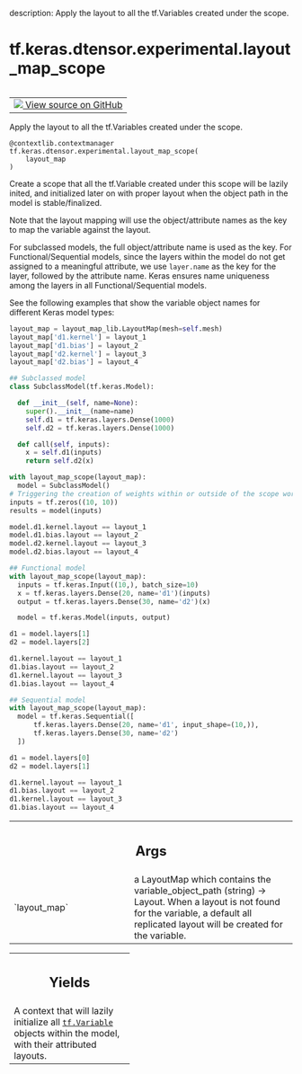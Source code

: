 description: Apply the layout to all the tf.Variables created under the scope.

<div itemscope itemtype="http://developers.google.com/ReferenceObject">
<meta itemprop="name" content="tf.keras.dtensor.experimental.layout_map_scope" />
<meta itemprop="path" content="Stable" />
</div>

# tf.keras.dtensor.experimental.layout_map_scope

<!-- Insert buttons and diff -->

<table class="tfo-notebook-buttons tfo-api nocontent" align="left">
<td>
  <a target="_blank" href="https://github.com/keras-team/keras/tree/v2.9.0/keras/dtensor/layout_map.py#L142-L242">
    <img src="https://www.tensorflow.org/images/GitHub-Mark-32px.png" />
    View source on GitHub
  </a>
</td>
</table>



Apply the layout to all the tf.Variables created under the scope.

<pre class="devsite-click-to-copy prettyprint lang-py tfo-signature-link">
<code>@contextlib.contextmanager</code>
<code>tf.keras.dtensor.experimental.layout_map_scope(
    layout_map
)
</code></pre>



<!-- Placeholder for "Used in" -->

Create a scope that all the tf.Variable created under this scope
will be lazily inited, and initialized later on with proper layout when the
object path in the model is stable/finalized.

Note that the layout mapping will use the object/attribute names as the key
to map the variable against the layout.

For subclassed models, the full object/attribute name is used as the key.
For Functional/Sequential models, since the layers within the model do not get
assigned to a meaningful attribute, we use `layer.name` as the key
for the layer, followed by the attribute name. Keras ensures
name uniqueness among the layers in all Functional/Sequential models.

See the following examples that show the variable object names
for different Keras model types:

```python
layout_map = layout_map_lib.LayoutMap(mesh=self.mesh)
layout_map['d1.kernel'] = layout_1
layout_map['d1.bias'] = layout_2
layout_map['d2.kernel'] = layout_3
layout_map['d2.bias'] = layout_4

## Subclassed model
class SubclassModel(tf.keras.Model):

  def __init__(self, name=None):
    super().__init__(name=name)
    self.d1 = tf.keras.layers.Dense(1000)
    self.d2 = tf.keras.layers.Dense(1000)

  def call(self, inputs):
    x = self.d1(inputs)
    return self.d2(x)

with layout_map_scope(layout_map):
  model = SubclassModel()
# Triggering the creation of weights within or outside of the scope works
inputs = tf.zeros((10, 10))
results = model(inputs)

model.d1.kernel.layout == layout_1
model.d1.bias.layout == layout_2
model.d2.kernel.layout == layout_3
model.d2.bias.layout == layout_4

## Functional model
with layout_map_scope(layout_map):
  inputs = tf.keras.Input((10,), batch_size=10)
  x = tf.keras.layers.Dense(20, name='d1')(inputs)
  output = tf.keras.layers.Dense(30, name='d2')(x)

  model = tf.keras.Model(inputs, output)

d1 = model.layers[1]
d2 = model.layers[2]

d1.kernel.layout == layout_1
d1.bias.layout == layout_2
d1.kernel.layout == layout_3
d1.bias.layout == layout_4

## Sequential model
with layout_map_scope(layout_map):
  model = tf.keras.Sequential([
      tf.keras.layers.Dense(20, name='d1', input_shape=(10,)),
      tf.keras.layers.Dense(30, name='d2')
  ])

d1 = model.layers[0]
d2 = model.layers[1]

d1.kernel.layout == layout_1
d1.bias.layout == layout_2
d1.kernel.layout == layout_3
d1.bias.layout == layout_4
```

<!-- Tabular view -->
 <table class="responsive fixed orange">
<colgroup><col width="214px"><col></colgroup>
<tr><th colspan="2"><h2 class="add-link">Args</h2></th></tr>

<tr>
<td>
`layout_map`
</td>
<td>
a LayoutMap which contains the variable_object_path (string) ->
Layout. When a layout is not found for the variable, a default all
replicated layout will be created for the variable.
</td>
</tr>
</table>



<!-- Tabular view -->
 <table class="responsive fixed orange">
<colgroup><col width="214px"><col></colgroup>
<tr><th colspan="2"><h2 class="add-link">Yields</h2></th></tr>
<tr class="alt">
<td colspan="2">
A context that will lazily initialize all <a href="../../../../tf/Variable.md"><code>tf.Variable</code></a> objects
within the model, with their attributed layouts.
</td>
</tr>

</table>

